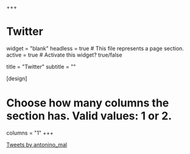 +++
# Twitter
widget = "blank"
headless = true  # This file represents a page section.
active = true  # Activate this widget? true/false

title = "Twitter"
subtitle = ""

[design]
  # Choose how many columns the section has. Valid values: 1 or 2.
  columns = "1"
+++

<a class="twitter-timeline" data-width="600" data-height="1000" data-theme="light" href="https://twitter.com/antonino_mal?ref_src=twsrc%5Etfw">Tweets by antonino_mal</a> <script async src="https://platform.twitter.com/widgets.js" charset="utf-8"></script> 